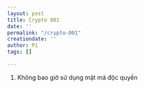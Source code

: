 ```yaml
---
layout: post
title: Crypto 001
date: ''
permalink: "/crypto-001"
creationdate: ''
author: Pi
tags: []

---
```

1. Không bao giờ sử dụng mật mã độc quyền
